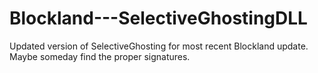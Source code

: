 # Blockland---SelectiveGhostingDLL
Updated version of SelectiveGhosting for most recent Blockland update. Maybe someday find the proper signatures.
